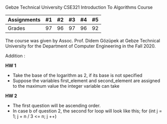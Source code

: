Gebze Technical University
CSE321 Introduction To Algorithms Course


|Assignments |#1 | #2| #3 | #4 | #5 | 
|--- | --- | --- | --- | --- |--- | 
|Grades | 97 | 96 | 97 | 96 | 92 | 


The course was given by Assoc. Prof. Didem Gözüpek at Gebze Technical University for the Department of Computer Engineering in the Fall 2020.


Addition : 

**HW 1**
- Take the base of the logarithm as 2, if its base is not specified
- Suppose the variables first_element and second_element are assigned to the maximum value the integer variable can take

**HW 2**
- The first question will be ascending order.
- In case b of question 2, the second for loop will look like this;  for (int j = 1; j + n / 3 <= n; j ++)


